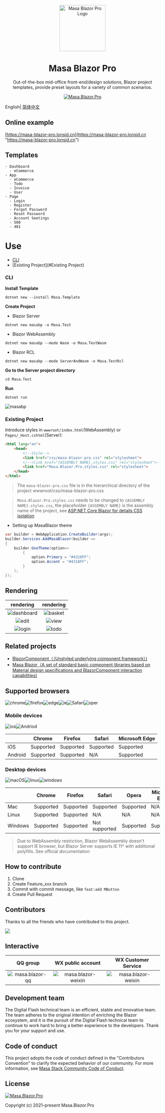 ﻿﻿﻿﻿﻿﻿﻿﻿﻿<p align="center">
  <a href="https://masa-blazor-docs-dev.lonsid.cn" target="_blank">
    <img alt="Masa Blazor Pro Logo" width="150" src="./imgs/logo.png">
  </a>
</p>

<h1 align="center">Masa Blazor Pro</h1>

<div align="center">

Out-of-the-box mid-office front-end/design solutions, Blazor project templates, provide preset layouts for a variety of common scenarios.

[![Masa.Blazor.Pro](https://img.shields.io/badge/license-MIT-informational)](https://github.com/BlazorComponent/Masa.Blazor.Pro/blob/develop/LICENSE) 

</div>

English| [简体中文](./README.zh-CN.md)

## Online example

[https://masa-blazor-pro.lonsid.cn](https://masa-blazor-pro.lonsid.cn "https://masa-blazor-pro.lonsid.cn")

## Templates

```
- Dashboard
  - eCommerce
- App
  - eCommerce
  - Todo
  - Invoice
  - User
- Page
  - Login
  - Register
  - Forgot Password
  - Reset Password
  - Account Seetings
  - 500
  - 401 
```

# Use

* [CLI](#CLI)
* [Existing Project](#Existing Project)



### CLI

**Install Template**

```shell
dotnet new --install Masa.Template
```

**Create Project**

* Blazor Server

```shell
dotnet new masabp -o Masa.Test
```

- Blazor WebAssembly

```shell
dotnet new masabp --mode Wasm -o Masa.TestWasm
```

- Blazor RCL

```shell
dotnet new masabp --mode ServerAndWasm -o Masa.TestRcl
```

**Go to the Server project directory**

```shell
cd Masa.Test
```

**Run**

```shell
dotnet run
```



![masabp](imgs/masabp.gif)



### Existing Project

Introduce styles in `wwwroot/index.html`(WebAssembly) or `Pages/_Host.cshtml`(Server):

```html
<html lang="en">
	<head>
		<!--Style-->
		<link href="css/masa-blazor-pro.css" rel="stylesheet">
		<!--<link href="{ASSEMBLY NAME}.styles.css" rel="stylesheet">-->
		<link href="Masa.Blazor.Pro.styles.css" rel="stylesheet">
	</head>
</html>
```

> The `masa-blazor-pro.css` file is in the hierarchical directory of the project wwwroot/css/masa-blazor-pro.css 

> `Masa.Blazor.Pro.styles.css` needs to be changed to `{ASSEMBLY NAME}.styles.css`, the placeholder `{ASSEMBLY NAME}` is the assembly name of the project, see [ASP.NET Core Blazor for details CSS isolation](https://docs.microsoft.com/zh-cn/aspnet/core/blazor/components/css-isolation?view=aspnetcore-6.0)

- Setting up MasaBlazor theme

```c#
var builder = WebApplication.CreateBuilder(args);
builder.Services.AddMasaBlazor(builder => 
{
    builder.UseTheme(option=>
        {
            option.Primary = "#4318FF";
            option.Accent = "#4318FF";
        }
    );
});
```

## Rendering

|rendering|rendering|
| :-----------: | :-----------: |
|![dashboard](./imgs/dashboard.png)|![basket](./imgs/basket.png)|
|![edit](./imgs/edit.png)|![view](./imgs/view.png)|
|![login](./imgs/login.png)|![todo](./imgs/todo.png)|

## Related projects

- [BlazorComponent（（Unstyled underlying component framework）)](https://github.com/BlazorComponent/BlazorComponent)
- [Masa Blazor（A set of standard basic component libraries based on Material design specifications and BlazorComponent interaction capabilities)](https://github.com/BlazorComponent/Masa.Blazor)

## Supported browsers

![chrome](https://img.shields.io/badge/chrome->%3D57-success.svg?logo=google%20chrome&logoColor=red)![firefox](https://img.shields.io/badge/firefox->522-success.svg?logo=mozilla%20firefox&logoColor=red)![edge](https://img.shields.io/badge/edge->%3D16-success.svg?logo=microsoft%20edge&logoColor=blue)![ie](https://img.shields.io/badge/ie->%3D11-success.svg?logo=internet%20explorer&logoColor=blue)![Safari](https://img.shields.io/badge/safari->%3D14-success.svg?logo=safari&logoColor=blue)![oper](https://img.shields.io/badge/opera->%3D4.4-success.svg?logo=opera&logoColor=red)

### Mobile devices

![ios](https://img.shields.io/badge/ios-supported-success.svg?logo=apple&logoColor=white)![Andriod](https://img.shields.io/badge/andriod-suported-success.svg?logo=android)

|         |  Chrome     |  Firefox     |  Safari     | Microsoft Edge |
| ------- | ---------   | ---------    | ------      | -------------- |
| iOS     | Supported   | Supported    | Supported   | Supported      |
| Android | Supported   | Supported    | N/A         | Supported      |

### Desktop devices

![macOS](https://img.shields.io/badge/macOS-supported-success.svg?logo=apple&logoColor=white)![linux](https://img.shields.io/badge/linux-suported-success.svg?logo=linux&logoColor=white)![windows](https://img.shields.io/badge/windows-suported-success.svg?logo=windows)

|         | Chrome    | Firefox   | Safari        | Opera     | Microsoft Edge | Internet Explorer |
| ------- | --------- | --------- | ------------- | --------- | -------------- | ----------------- |
| Mac     | Supported | Supported | Supported     | Supported | N/A            | N/A               |
| Linux   | Supported | Supported | N/A           | N/A       | N/A            | N/A               |
| Windows | Supported | Supported | Not supported | Supported | Supported      | Supported, IE11+  |

> Due to WebAssembly restriction, Blazor WebAssembly doesn't support IE browser, but Blazor Server supports IE 11† with additional polyfills. See official documentation

## How to contribute 

1. Clone
2. Create Feature_xxx branch
3. Commit with commit message, like `feat:add MButton`
4. Create Pull Request

## Contributors

Thanks to all the friends who have contributed to this project.

<a href="https://github.com/BlazorComponent/Masa.Blazor.Pro/graphs/contributors"> 
    <img src="https://contrib.rocks/image?repo=BlazorComponent/Masa.Blazor.Pro" /> 
</a>

## Interactive 

QQ group | WX public account| WX Customer Service
:---:|:---:|:---:
![masa.blazor-qq](./imgs/masa.blazor-qq-group.png) | ![masa.blazor-weixin](./imgs/masa.blazor-wechat-public-account.png) | ![masa.blazor-weixin](./imgs/masa.blazor-wechat-customer-service.png)

## Development team

The Digital Flash technical team is an efficient, stable and innovative team. The team adheres to the original intention of enriching the Blazor ecosystem, and it is the pursuit of the Digital Flash technical team to continue to work hard to bring a better experience to the developers. Thank you for your support and use.

## Code of conduct 

This project adopts the code of conduct defined in the "Contributors Convention" to clarify the expected behavior of our community. For more information, see  [Masa Stack Community Code of Conduct](https://github.com/masastack/community/blob/main/CODE-OF-CONDUCT.md).

## License

[![Masa.Blazor.Pro](https://img.shields.io/badge/License-MIT-blue?style=flat-square)](https://github.com/BlazorComponent/Masa.Blazor.Pro/blob/develop/LICENSE) 

Copyright (c) 2021-present Masa.Blazor.Pro